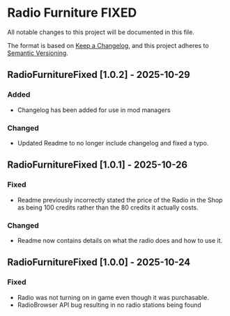 # Radio Furniture FIXED

All notable changes to this project will be documented in this file.

The format is based on [Keep a Changelog](https://keepachangelog.com/en/1.1.0/),
and this project adheres to [Semantic Versioning](https://semver.org/spec/v2.0.0.html).

## RadioFurnitureFixed [1.0.2] - 2025-10-29

### Added
- Changelog has been added for use in mod managers

### Changed
- Updated Readme to no longer include changelog and fixed a typo.

## RadioFurnitureFixed [1.0.1] - 2025-10-26

### Fixed
- Readme previously incorrectly stated the price of the Radio in the Shop as being 100 credits rather than the 80 credits it actually costs.

### Changed
- Readme now contains details on what the radio does and how to use it.

## RadioFurnitureFixed [1.0.0] - 2025-10-24

### Fixed
- Radio was not turning on in game even though it was purchasable.
- RadioBrowser API bug resulting in no radio stations being found
